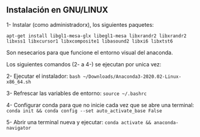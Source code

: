 ## Instalación en GNU/LINUX


1- Instalar (como administradorx), los siguientes paquetes:

```apt-get install libgl1-mesa-glx libegl1-mesa libxrandr2 libxrandr2 libxss1 libxcursor1 libxcomposite1 libasound2 libxi6 libxtst6```

Son nesecarios para que funcione el entorno visual del anaconda.

Los siguientes comandos (2- a 4-) se ejecutan por unica vez:

  2- Ejecutar el instalador: ```bash ~/Downloads/Anaconda3-2020.02-Linux-x86_64.sh```

  3- Refrescar las variables de entorno: ```source ~/.bashrc```

  4- Configurar conda para que no inicie cada vez que se abre una terminal: ```conda init && conda config --set auto_activate_base False```


5- Abrir una terminal nueva y ejecutar: ```conda activate && anaconda-navigator```
